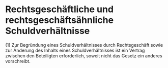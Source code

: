 # Rechtsgeschäftliche und rechtsgeschäftsähnliche Schuldverhältnisse

(1) Zur Begründung eines Schuldverhältnisses durch Rechtsgeschäft sowie zur Änderung des Inhalts eines Schuldverhältnisses ist ein Vertrag zwischen den Beteiligten erforderlich, soweit nicht das Gesetz ein anderes vorschreibt.
